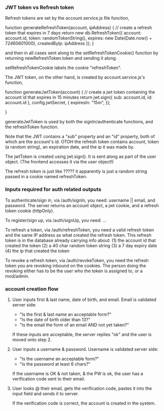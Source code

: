 ### JWT token vs Refresh token

Refresh tokens are set by the account.service.js file function,

function generateRefreshToken(account, ipAddress) {
// create a refresh token that expires in 7 days
return new db.RefreshToken({
account: account.id,
token: randomTokenString(),
expires: new Date(Date.now() + 7*24*60*60*1000),
createdByIp: ipAddress
});
}

and then in all cases sent along to the setRefreshTokenCookie() function by
returning newRefreshToken.token and sending it along.

setRefreshTokenCookie labels the cookie "refreshToken".

The JWT token, on the other hand, is created by account.service.js's function,

function generateJwtToken(account) {
// create a jwt token containing the account id that expires in 15 minutes
return jwt.sign({ sub: account.id, id: account.id }, config.jwtSecret, {
expiresIn: "15m",
});

}

generateJwtToken is used by both the signIn/authenticate functions, and the refreshToken function.

Note that the JWT contains a "sub" property and an "id" property, both of which are the account's id.
OTOH the refresh token contains account, token (a random string), an expiration date, and the ip it was made by.

The jwtToken is created using jwt.sign(). It is sent along as part of the user object. (The frontend accesses it via the user object!)

The refresh token is just like ????? it apparently is just a random string passed in a cookie named refreshToken.

### Inputs required for auth related outputs

To authenticate/sign in, via /auth/signIn, you need: username || email, and password.
The server returns an account object, a jwt cookie, and a refresh token cookie (httpOnly).

To register/sign up, via /auth/signUp, you need: ...

To refresh a token, via /auth/refreshToken, you need a valid refresh token and the same IP address as what created the refresh token. This refresh token is in the database already carrying info about:
(1) the account id that created the token
(2) a 40 char random token string
(3) a 7 day expiry date
(4) the ip that created the token

To revoke a refresh token, via /auth/revokeToken, you need the refresh token you are revoking inbound on the cookies.
The person doing the revoking either has to be the user who the token is assigned to, or a mod/admin.

### account creation flow

1. User inputs first & last name, date of birth, and email. Email is validated server side:

    - "Is the first & last name an acceptable form?"
    - "Is the date of birth older than 13?"
    - "Is the email the form of an email AND not yet taken?"

    If these inputs are acceptable, the server replies "ok" and the user is moved onto step 2.

2. User inputs a username & password. Username is validated server side:

    - "Is the username an acceptable form?"
    - "Is the password at least 6 chars?"

    If the username is OK & not taken, & the PW is ok, the user has a verification code sent to their email.

3. User looks @ their email, gets the verification code, pastes it into the input field and sends it to server.

    If the verification code is correct, the account is created in the system.
